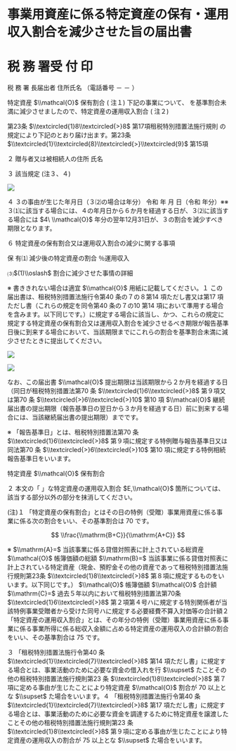 # 事業用資産に係る特定資産の保有・運用収入割合を減少させた旨の届出書

# 税 務 署受 付 印

税 務 署 長届出者 住所氏名 （電話番号 － － ）

特定資産 $\\mathcal{O}$ 保有割合 ( 注１) 下記の事業について、 を基準割合未満に減少させましたので、特定資産の運用収入割合 ( 注２)

第23条 $\\textcircled{1}8\\textcircled{>}8$ 第17項租税特別措置法施行規則 の規定により下記のとおり届け出ます。第23条 $\\textcircled{1}\\textcircled{8}\\textcircled{>}\\textcircled{9}$ 第15項

２ 贈与者又は被相続人の住所 氏名

３ 該当規定 (注３、４)

![](https://www.nta.go.jp/tmp/94bde111-9187-4dfb-a555-6ada10871b62/images/fbdc251bd16a34ad801bf7c48b855c568a4d537144ad3a297f0891e09a8af1bc.jpg)

４ ３の事由が生じた年月日（３⑵の場合は年分） 令和 年 月 日（令和 年分）※※ ３⑴に該当する場合には、４の年月日から６か月を経過する日が、３⑵に該当する場合には $4\ \\mathcal{O}$ 年分の翌年12月31日が、３の割合を減少すべき期限となります。

６ 特定資産の保有割合又は運用収入割合の減少に関する事項

保 有⑴ 減少後の特定資産の割合 ％運用収入

⑶$(1)\\oslash$ 割合に減少させた事情の詳細

※ 書ききれない場合は適宜 $\\mathcal{O}$ 用紙に記載してください。１ この届出書は、租税特別措置法施行令第40 条の７の８第14 項ただし書又は第17 項ただし書（これらの規定を同令第40 条の７の10 第14 項において準用する場合を含みます。以下同じです。）に規定する場合に該当し、かつ、これらの規定に規定する特定資産の保有割合又は運用収入割合を減少させるべき期限が報告基準日後に到来する場合において、当該期限までにこれらの割合を基準割合未満に減少させたときに提出してください。

![](https://www.nta.go.jp/tmp/94bde111-9187-4dfb-a555-6ada10871b62/images/eeb4c3aa4cd197e65aaf8e16bc50dc5d5a4be4ec4413499f4c9cf9913026f587.jpg)

![](https://www.nta.go.jp/tmp/94bde111-9187-4dfb-a555-6ada10871b62/images/b9feb5faeb0f1a44d876ceae58d4d1f7adc0410c2a581a5ffb32bd2590daa378.jpg)

なお、この届出書 $\\mathcal{O}$ 提出期限は当該期限から２か月を経過する日（同日が租税特別措置法第70 条 $\\textcircled{1}6\\textcircled{>}8$ 第９項又は第70 条 $\\textcircled{>}6\\textcircled{>}10$ 第10 項 $\\mathcal{O}$ 継続届出書の提出期限（報告基準日の翌日から３か月を経過する日）前に到来する場合には、当該継続届出書の提出期限）までです。

※ 「報告基準日」とは、租税特別措置法第70 条 $\\textcircled{1}6\\textcircled{>}8$ 第９項に規定する特例贈与報告基準日又は同法第70 条 $\\textcircled{>}6\\textcircled{>}10$ 第10 項に規定する特例相続報告基準日をいいます。

特定資産 $\\mathcal{O}$ 保有割合

２ 本文の「 」な特定資産の運用収入割合 $E,\\mathcal{O}$ 箇所については、該当する部分以外の部分を抹消してください。

(注)１ 「特定資産の保有割合」とはその日の特例（受贈）事業用資産に係る事業に係る次の割合をいい、その基準割合は $70%$ です。

$$
\\frac{\\mathrm{B+C}}{\\mathrm{A+C}}
$$

※ $\\mathrm{A}=$ 当該事業に係る貸借対照表に計上されている総資産 $\\mathcal{O}$ 帳簿価額の総額 $\\mathrm{B}=$ 当該事業に係る貸借対照表に計上されている特定資産（現金、預貯金その他の資産であって租税特別措置法施行規則第23条 $\\textcircled{1}8\\textcircled{>}8$ 第８項に規定するものをいいます。以下同じです。） $\\mathcal{O}$ 帳簿価額 $\\mathcal{O}$ 合計額 $\\mathrm{C}=$ 過去５年以内において租税特別措置法第70条 $\\textcircled{1}6\\textcircled{>}8$ 第２項第４号ハに規定する特別関係者が当該特例事業受贈者から受けた同号ハに規定する必要経費不算入対価等の合計額２ 「特定資産の運用収入割合」とは、その年分の特例（受贈）事業用資産に係る事業に係る事業所得に係る総収入金額に占める特定資産の運用収入の合計額の割合をいい、その基準割合は $75%$ です。

３ 「租税特別措置法施行令第40 条 $\\textcircled{1}\\textcircled{7}\\textcircled{>}8$ 第14 項ただし書」に規定する場合とは、事業活動のために必要な資金の借入れを行 $\\supset$ たことその他の租税特別措置法施行規則第23 条 $\\textcircled{1}8\\textcircled{>}8$ 第７項に定める事由が生じたことにより特定資産 $\\mathcal{O}$ 割合が $70%$ 以上とな $\\supset$ た場合をいいます。４ 「租税特別措置法施行令第40 条 $\\textcircled{1}\\textcircled{7}\\textcircled{>}8$ 第17 項ただし書」に規定する場合とは、事業活動のために必要な資金を調達するために特定資産を譲渡したことその他の租税特別措置法施行規則第23 条 $\\textcircled{1}8\\textcircled{>}8$ 第９項に定める事由が生じたことにより特定資産の運用収入の割合が $75%$ 以上とな $\\supset$ た場合をいいます。